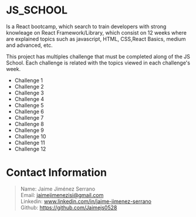 # JS_SCHOOL

Is a React bootcamp, which search to train developers with strong knowleage on React Framework/Library, which consist on 12 weeks where are explained topics such as javascript, HTML, CSS,React Basics, medium and advanced, etc. 

This project has multiples challenge that must be completed along of the JS School. Each challenge is related with the topics viewed in each challenge's week.

- Challenge 1
- Challenge 2
- Challenge 3
- Challenge 4
- Challenge 5
- Challenge 6
- Challenge 7
- Challenge 8
- Challenge 9
- Challenge 10
- Challenge 11
- Challenge 12

# Contact Information

> Name: Jaime Jiménez Serrano<br>
> Email: jaimejimenezisi@gmail.com<br>
> Linkedin: www.linkedin.com/in/jaime-jimenez-serrano<br>
> Github: https://github.com/Jaimejs0528<br>

